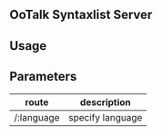 OoTalk Syntaxlist Server
---------------------------

## Usage


## Parameters

 route    |  description 
----------|-------
 /:language |  specify language